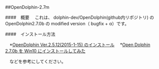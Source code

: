 ##OpenDolphin-2.7m

####　概要
　これは、 dolphin-dev/OpenDolphin(github内リポジトリ) の OpenDolphin2.7.0b の modified version（ bugfix + α）です。

####　インストール方法

　*[OpenDolphin Ver.2.5.12(2015-1-15) のインストール](http://www.koutou-software.net/misc/install-opendolphin-2_5_12-2015-01-15.php)
　*[Open Dolphin 2.7.0b を Win10 にインストールしてみた](http://phazor.org/blog2-ja/?page_id=48)

　などを参考にしてください。

